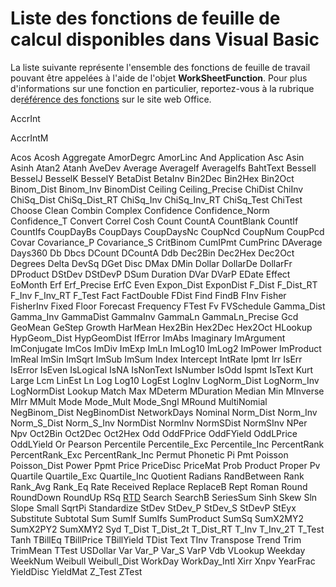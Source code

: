 
# Liste des fonctions de feuille de calcul disponibles dans Visual Basic

La liste suivante représente l'ensemble des fonctions de feuille de travail pouvant être appelées à l'aide de l'objet  **WorkSheetFunction**. Pour plus d'informations sur une fonction en particulier, reportez-vous à la rubrique de[référence des fonctions](http://office.microsoft.com/fr-fr/excel-help/list-of-worksheet-functions-by-category-HP010079186.aspx) sur le site web Office.

AccrInt

AccrIntM

Acos
Acosh
Aggregate
AmorDegrc
AmorLinc
And
Application
Asc
Asin
Asinh
Atan2
Atanh
AveDev
Average
AverageIf
AverageIfs
BahtText
BesselI
BesselJ
BesselK
BesselY
BetaDist
BetaInv
Bin2Dec
Bin2Hex
Bin2Oct
Binom_Dist
Binom_Inv
BinomDist
Ceiling
Ceiling_Precise
ChiDist
ChiInv
ChiSq_Dist
ChiSq_Dist_RT
ChiSq_Inv
ChiSq_Inv_RT
ChiSq_Test
ChiTest
Choose
Clean
Combin
Complex
Confidence
Confidence_Norm
Confidence_T
Convert
Correl
Cosh
Count
CountA
CountBlank
CountIf
CountIfs
CoupDayBs
CoupDays
CoupDaysNc
CoupNcd
CoupNum
CoupPcd
Covar
Covariance_P
Covariance_S
CritBinom
CumIPmt
CumPrinc
DAverage
Days360
Db
Dbcs
DCount
DCountA
Ddb
Dec2Bin
Dec2Hex
Dec2Oct
Degrees
Delta
DevSq
DGet
Disc
DMax
DMin
Dollar
DollarDe
DollarFr
DProduct
DStDev
DStDevP
DSum
Duration
DVar
DVarP
EDate
Effect
EoMonth
Erf
Erf_Precise
ErfC
Even
Expon_Dist
ExponDist
F_Dist
F_Dist_RT
F_Inv
F_Inv_RT
F_Test
Fact
FactDouble
FDist
Find
FindB
FInv
Fisher
FisherInv
Fixed
Floor
Forecast
Frequency
FTest
Fv
FVSchedule
Gamma_Dist
Gamma_Inv
GammaDist
GammaInv
GammaLn
GammaLn_Precise
Gcd
GeoMean
GeStep
Growth
HarMean
Hex2Bin
Hex2Dec
Hex2Oct
HLookup
HypGeom_Dist
HypGeomDist
IfError
ImAbs
Imaginary
ImArgument
ImConjugate
ImCos
ImDiv
ImExp
ImLn
ImLog10
ImLog2
ImPower
ImProduct
ImReal
ImSin
ImSqrt
ImSub
ImSum
Index
Intercept
IntRate
Ipmt
Irr
IsErr
IsError
IsEven
IsLogical
IsNA
IsNonText
IsNumber
IsOdd
Ispmt
IsText
Kurt
Large
Lcm
LinEst
Ln
Log
Log10
LogEst
LogInv
LogNorm_Dist
LogNorm_Inv
LogNormDist
Lookup
Match
Max
MDeterm
MDuration
Median
Min
MInverse
MIrr
MMult
Mode
Mode_Mult
Mode_Sngl
MRound
MultiNomial
NegBinom_Dist
NegBinomDist
NetworkDays
Nominal
Norm_Dist
Norm_Inv
Norm_S_Dist
Norm_S_Inv
NormDist
NormInv
NormSDist
NormSInv
NPer
Npv
Oct2Bin
Oct2Dec
Oct2Hex
Odd
OddFPrice
OddFYield
OddLPrice
OddLYield
Or
Pearson
Percentile
Percentile_Exc
Percentile_Inc
PercentRank
PercentRank_Exc
PercentRank_Inc
Permut
Phonetic
Pi
Pmt
Poisson
Poisson_Dist
Power
Ppmt
Price
PriceDisc
PriceMat
Prob
Product
Proper
Pv
Quartile
Quartile_Exc
Quartile_Inc
Quotient
Radians
RandBetween
Rank
Rank_Avg
Rank_Eq
Rate
Received
Replace
ReplaceB
Rept
Roman
Round
RoundDown
RoundUp
RSq
[RTD](http://msdn.microsoft.com/library/3fc65233-33d9-2401-54a8-4bd8398f5e50%28Office.15%29.aspx)
Search
SearchB
SeriesSum
Sinh
Skew
Sln
Slope
Small
SqrtPi
Standardize
StDev
StDev_P
StDev_S
StDevP
StEyx
Substitute
Subtotal
Sum
SumIf
SumIfs
SumProduct
SumSq
SumX2MY2
SumX2PY2
SumXMY2
Syd
T_Dist
T_Dist_2t
T_Dist_RT
T_Inv
T_Inv_2T
T_Test
Tanh
TBillEq
TBillPrice
TBillYield
TDist
Text
TInv
Transpose
Trend
Trim
TrimMean
TTest
USDollar
Var
Var_P
Var_S
VarP
Vdb
VLookup
Weekday
WeekNum
Weibull
Weibull_Dist
WorkDay
WorkDay_Intl
Xirr
Xnpv
YearFrac
YieldDisc
YieldMat
Z_Test
ZTest
